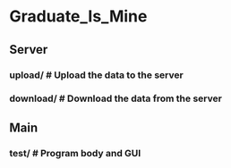 # Graduate_Is_Mine

## Server
### upload/   # Upload the data to the server
### download/ # Download the data from the server

## Main
### test/     # Program body and GUI
